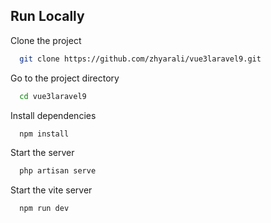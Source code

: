 
## Run Locally

Clone the project

```bash
  git clone https://github.com/zhyarali/vue3laravel9.git
```

Go to the project directory

```bash
  cd vue3laravel9
```

Install dependencies

```bash
  npm install
```

Start the server

```bash
  php artisan serve
```

Start the vite server

```bash
  npm run dev
```

